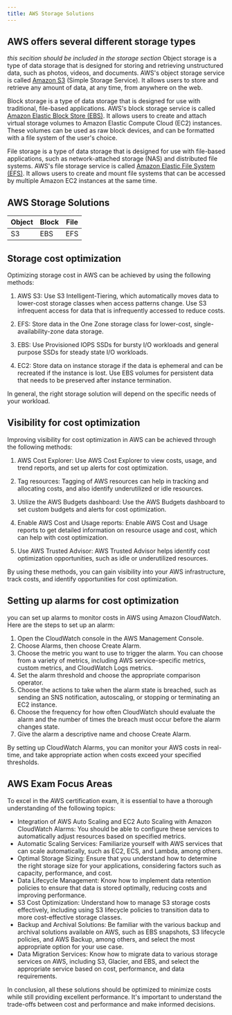 ```yaml
---
title: AWS Storage Solutions
---
```


## AWS offers several different storage types

*this secition should be included in the storage section*
Object storage is a type of data storage that is designed for storing and retrieving unstructured data, such as photos, videos, and documents. AWS's object storage service is called <a href="../Services by category/Storage/page-S3">Amazon S3</a> (Simple Storage Service). It allows users to store and retrieve any amount of data, at any time, from anywhere on the web.

Block storage is a type of data storage that is designed for use with traditional, file-based applications. AWS's block storage service is called <a href="../Services by category/Storage/page-EBS">Amazon Elastic Block Store (EBS)</a>. It allows users to create and attach virtual storage volumes to Amazon Elastic Compute Cloud (EC2) instances. These volumes can be used as raw block devices, and can be formatted with a file system of the user's choice.

File storage is a type of data storage that is designed for use with file-based applications, such as network-attached storage (NAS) and distributed file systems. AWS's file storage service is called <a href="../Services by category/Storage/page-EFS">Amazon Elastic File System (EFS)</a>. It allows users to create and mount file systems that can be accessed by multiple Amazon EC2 instances at the same time.

## AWS Storage Solutions

| Object | Block | File |
|--------|-------|------|
| S3     | EBS   | EFS  |


## Storage cost optimization

Optimizing storage cost in AWS can be achieved by using the following methods:

1. AWS S3: Use S3 Intelligent-Tiering, which automatically moves data to lower-cost storage classes when access patterns change. Use S3 infrequent access for data that is infrequently accessed to reduce costs.

2. EFS: Store data in the One Zone storage class for lower-cost, single-availability-zone data storage.

3. EBS: Use Provisioned IOPS SSDs for bursty I/O workloads and general purpose SSDs for steady state I/O workloads.

4. EC2: Store data on instance storage if the data is ephemeral and can be recreated if the instance is lost. Use EBS volumes for persistent data that needs to be preserved after instance termination.

In general, the right storage solution will depend on the specific needs of your workload.

## Visibility for cost optimization

Improving visibility for cost optimization in AWS can be achieved through the following methods:

1. AWS Cost Explorer: Use AWS Cost Explorer to view costs, usage, and trend reports, and set up alerts for cost optimization.

2. Tag resources: Tagging of AWS resources can help in tracking and allocating costs, and also identify underutilized or idle resources.

3. Utilize the AWS Budgets dashboard: Use the AWS Budgets dashboard to set custom budgets and alerts for cost optimization.

4. Enable AWS Cost and Usage reports: Enable AWS Cost and Usage reports to get detailed information on resource usage and cost, which can help with cost optimization.

5. Use AWS Trusted Advisor: AWS Trusted Advisor helps identify cost optimization opportunities, such as idle or underutilized resources.

By using these methods, you can gain visibility into your AWS infrastructure, track costs, and identify opportunities for cost optimization.

## Setting up alarms for cost optimization

you can set up alarms to monitor costs in AWS using Amazon CloudWatch. Here are the steps to set up an alarm:

1. Open the CloudWatch console in the AWS Management Console.
2. Choose Alarms, then choose Create Alarm.
3. Choose the metric you want to use to trigger the alarm. You can choose from a variety of metrics, including AWS service-specific metrics, custom metrics, and CloudWatch Logs metrics.
4. Set the alarm threshold and choose the appropriate comparison operator.
5. Choose the actions to take when the alarm state is breached, such as sending an SNS notification, autoscaling, or stopping or terminating an EC2 instance.
6. Choose the frequency for how often CloudWatch should evaluate the alarm and the number of times the breach must occur before the alarm changes state.
7. Give the alarm a descriptive name and choose Create Alarm.

By setting up CloudWatch Alarms, you can monitor your AWS costs in real-time, and take appropriate action when costs exceed your specified thresholds.

## AWS Exam Focus Areas
To excel in the AWS certification exam, it is essential to have a thorough understanding of the following topics:

- Integration of AWS Auto Scaling and EC2 Auto Scaling with Amazon CloudWatch Alarms: You should be able to configure these services to automatically adjust resources based on specified metrics.
- Automatic Scaling Services: Familiarize yourself with AWS services that can scale automatically, such as EC2, ECS, and Lambda, among others.
- Optimal Storage Sizing: Ensure that you understand how to determine the right storage size for your applications, considering factors such as capacity, performance, and cost.
- Data Lifecycle Management: Know how to implement data retention policies to ensure that data is stored optimally, reducing costs and improving performance.
- S3 Cost Optimization: Understand how to manage S3 storage costs effectively, including using S3 lifecycle policies to transition data to more cost-effective storage classes.
- Backup and Archival Solutions: Be familiar with the various backup and archival solutions available on AWS, such as EBS snapshots, S3 lifecycle policies, and AWS Backup, among others, and select the most appropriate option for your use case.
- Data Migration Services: Know how to migrate data to various storage services on AWS, including S3, Glacier, and EBS, and select the appropriate service based on cost, performance, and data requirements.

In conclusion, all these solutions should be optimized to minimize costs while still providing excellent performance. It's important to understand the trade-offs between cost and performance and make informed decisions.